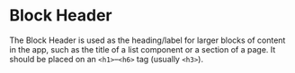 # Block Header

The Block Header is used as the heading/label for larger blocks of content in the app, such as the title of a list component or a section of a page. It should be placed on an `<h1>`–`<h6>` tag (usually `<h3>`).
